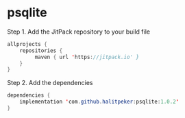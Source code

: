 # psqlite
Step 1. Add the JitPack repository to your build file
```java
allprojects {
    repositories {
	     maven { url 'https://jitpack.io' }
    }
}
```
Step 2. Add the dependencies
```java
dependencies {
    implementation 'com.github.halitpeker:psqlite:1.0.2'
}
```
